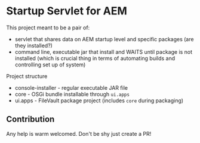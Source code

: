 # Startup Servlet for AEM

This project meant to be a pair of:
- servlet that shares data on AEM startup level and specific packages (are they installed?)
- command line, executable jar that install and WAITS until package is not installed (which is crucial thing in terms of automating builds and controlling set up of system)

Project structure
- console-installer - regular executable JAR file
- core - OSGi bundle installable through `ui.apps`
- ui.apps - FileVault package project (includes `core` during packaging)

## Contribution

Any help is warm welcomed. Don't be shy just create a PR!
